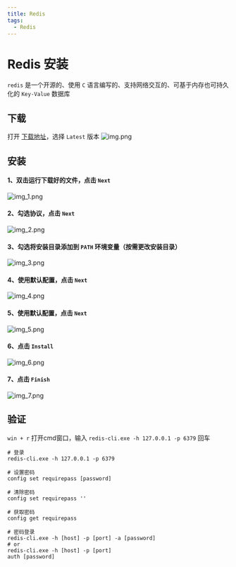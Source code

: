 ```yaml
---
title: Redis
tags:
  - Redis
---
```


# Redis 安装

`redis` 是一个开源的、使用 `C` 语言编写的、支持网络交互的、可基于内存也可持久化的 `Key-Value` 数据库

## 下载

打开 [下载地址](https://github.com/MicrosoftArchive/redis/releases)，选择 `Latest` 版本
![img.png](img/img.png)

## 安装

#### 1、双击运行下载好的文件，点击 `Next`
![img_1.png](img/img_1.png)

#### 2、勾选协议，点击 `Next`
![img_2.png](img/img_2.png)

#### 3、勾选将安装目录添加到 `PATH` 环境变量（按需更改安装目录）
![img_3.png](img/img_3.png)

#### 4、使用默认配置，点击 `Next`
![img_4.png](img/img_4.png)

#### 5、使用默认配置，点击 `Next`
![img_5.png](img/img_5.png)

#### 6、点击 `Install`
![img_6.png](img/img_6.png)

#### 7、点击 `Finish`
![img_7.png](img/img_7.png)

## 验证

`win + r` 打开cmd窗口，输入 `redis-cli.exe -h 127.0.0.1 -p 6379` 回车

```shell
# 登录
redis-cli.exe -h 127.0.0.1 -p 6379

# 设置密码
config set requirepass [password]

# 清除密码
config set requirepass ''

# 获取密码
config get requirepass

# 密码登录
redis-cli.exe -h [host] -p [port] -a [password]
# or
redis-cli.exe -h [host] -p [port]
auth [password]

```
